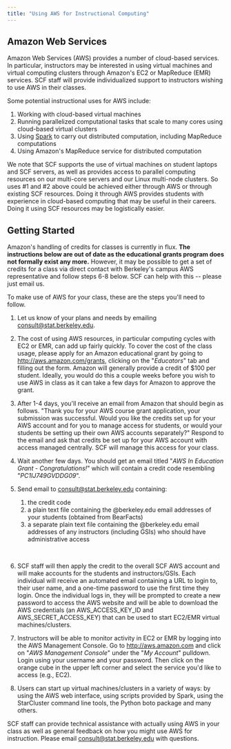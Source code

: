 ```yaml
---
title: "Using AWS for Instructional Computing"
---
```

## Amazon Web Services

Amazon Web Services (AWS) provides a number of cloud-based services. In
particular, instructors may be interested in using virtual machines and
virtual computing clusters through Amazon's EC2 or MapReduce (EMR)
services. SCF staff will provide individualized support to instructors
wishing to use AWS in their classes.

Some potential instructional uses for AWS include:

1.  Working with cloud-based virtual machines
1.  Running parallelized computational tasks that scale to many cores
    using cloud-based virtual clusters
1.  Using [Spark](/faqs/spark) to
    carry out distributed computation, including MapReduce computations
1.  Using Amazon's MapReduce service for distributed computation

We note that SCF supports the use of virtual machines on student laptops
and SCF servers, as well as provides access to parallel computing
resources on our multi-core servers and our Linux multi-node clusters.
So uses \#1 and \#2 above could be achieved either through AWS or
through existing SCF resources. Doing it through AWS provides students
with experience in cloud-based computing that may be useful in their
careers. Doing it using SCF resources may be logistically easier.

## Getting Started

Amazon's handling of credits for classes is currently in flux. **The
instructions below are out of date as the educational grants program
does not formally exist any more.** However, it may be possible to get a
set of credits for a class via direct contact with Berkeley's campus AWS
representative and follow steps 6-8 below. SCF can help with this --
please just email us.

To make use of AWS for your class, these are the steps you'll need to
follow.

1.  Let us know of your plans and needs by emailing
    <consult@stat.berkeley.edu>.

2.  The cost of using AWS resources, in particular computing cycles with
    EC2 or EMR, can add up fairly quickly. To cover the cost of the
    class usage, please apply for an Amazon educational grant by going
    to <http://aws.amazon.com/grants>, clicking on the "*Educators*" tab
    and filling out the form. Amazon will generally provide a credit of
    \$100 per student. Ideally, you would do this a couple weeks before
    you wish to use AWS in class as it can take a few days for Amazon to
    approve the grant.

3.  After 1-4 days, you'll receive an email from Amazon that should
    begin as follows. "Thank you for your AWS course grant application,
    your submission was successful. Would you like the credits set up
    for your AWS account and for you to manage access for students, or
    would your students be setting up their own AWS accounts
    separately?" Respond to the email and ask that credits be set up for
    your AWS account with access managed centrally. SCF will manage this
    access for your class.

4.  Wait another few days. You should get an email titled "*AWS In
    Education Grant - Congratulations!*" which will contain a credit
    code resembling "*PC1IJ749GVDDG09*".

5.  Send email to <consult@stat.berkeley.edu> containing:

    1.  the credit code
    2.  a plain text file containing the @berkeley.edu email addresses
        of your students (obtained from BearFacts)
    3.  a separate plain text file containing the @berkeley.edu email
        addresses of any instructors (including GSIs) who should have
        administrative access

     

6.  SCF staff will then apply the credit to the overall SCF AWS account
    and will make accounts for the students and instructors/GSIs. Each
    individual will receive an automated email containing a URL to login
    to, their user name, and a one-time password to use the first time
    they login. Once the individual logs in, they will be prompted to
    create a new password to access the AWS website and will be able to
    download the AWS credentials (an AWS_ACCESS_KEY_ID and
    AWS_SECRET_ACCESS_KEY) that can be used to start EC2/EMR virtual
    machines/clusters.

7.  Instructors will be able to monitor activity in EC2 or EMR by
    logging into the AWS Management Console. Go to
    <http://aws.amazon.com> and click on "*AWS Management Console*"
    under the "*My Account*" pulldown. Login using your username and
    your password. Then click on the orange cube in the upper left
    corner and select the service you'd like to access (e.g., EC2).

8.  Users can start up virtual machines/clusters in a variety of ways:
    by using the AWS web interface, using scripts provided by Spark,
    using the StarCluster command line tools, the Python boto package
    and many others.

SCF staff can provide technical assistance with actually using AWS in
your class as well as general feedback on how you might use AWS for
instruction. Please email <consult@stat.berkeley.edu> with questions.
